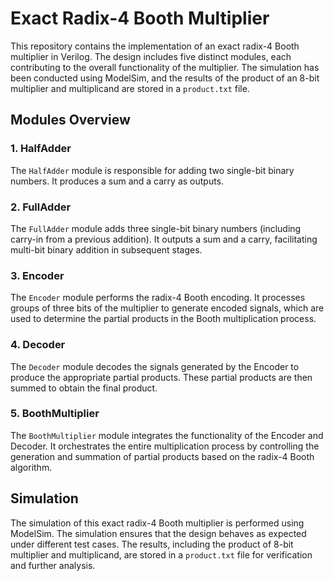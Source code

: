 
# Exact Radix-4 Booth Multiplier

This repository contains the implementation of an exact radix-4 Booth multiplier in Verilog. The design includes five distinct modules, each contributing to the overall functionality of the multiplier. The simulation has been conducted using ModelSim, and the results of the product of an 8-bit multiplier and multiplicand are stored in a `product.txt` file.

## Modules Overview

### 1. HalfAdder
The `HalfAdder` module is responsible for adding two single-bit binary numbers. It produces a sum and a carry as outputs.

### 2. FullAdder
The `FullAdder` module adds three single-bit binary numbers (including carry-in from a previous addition). It outputs a sum and a carry, facilitating multi-bit binary addition in subsequent stages.

### 3. Encoder
The `Encoder` module performs the radix-4 Booth encoding. It processes groups of three bits of the multiplier to generate encoded signals, which are used to determine the partial products in the Booth multiplication process.

### 4. Decoder
The `Decoder` module decodes the signals generated by the Encoder to produce the appropriate partial products. These partial products are then summed to obtain the final product.

### 5. BoothMultiplier
The `BoothMultiplier` module integrates the functionality of the Encoder and Decoder. It orchestrates the entire multiplication process by controlling the generation and summation of partial products based on the radix-4 Booth algorithm.

## Simulation

The simulation of this exact radix-4 Booth multiplier is performed using ModelSim. The simulation ensures that the design behaves as expected under different test cases. The results, including the product of 8-bit multiplier and multiplicand, are stored in a `product.txt` file for verification and further analysis. 




